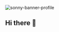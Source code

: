 
![sonny-banner-profile](https://github.com/user-attachments/assets/be8edf02-37a4-42c4-adfc-4a2b3b323870)


## Hi there 👋

